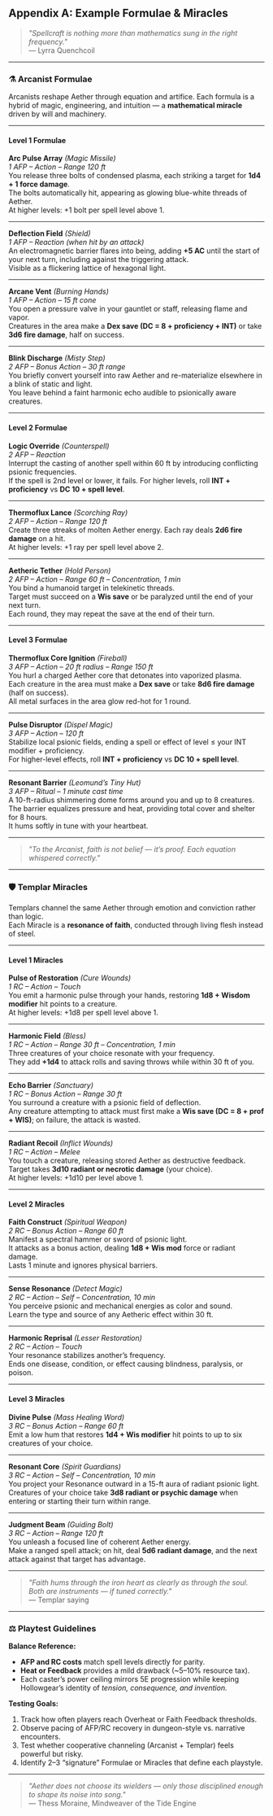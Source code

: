 ## Appendix A: Example Formulae & Miracles

> _"Spellcraft is nothing more than mathematics sung in the right frequency."_  
> — Lyrra Quenchcoil

---

### ⚗️ Arcanist Formulae

Arcanists reshape Aether through equation and artifice. Each formula is a hybrid of magic, engineering, and intuition — a **mathematical miracle** driven by will and machinery.

---

#### **Level 1 Formulae**

**Arc Pulse Array** _(Magic Missile)_  
_1 AFP – Action – Range 120 ft_  
You release three bolts of condensed plasma, each striking a target for **1d4 + 1 force damage**.  
The bolts automatically hit, appearing as glowing blue-white threads of Aether.  
At higher levels: +1 bolt per spell level above 1.

---

**Deflection Field** _(Shield)_  
_1 AFP – Reaction (when hit by an attack)_  
An electromagnetic barrier flares into being, adding **+5 AC** until the start of your next turn, including against the triggering attack.  
Visible as a flickering lattice of hexagonal light.

---

**Arcane Vent** _(Burning Hands)_  
_1 AFP – Action – 15 ft cone_  
You open a pressure valve in your gauntlet or staff, releasing flame and vapor.  
Creatures in the area make a **Dex save (DC = 8 + proficiency + INT)** or take **3d6 fire damage**, half on success.

---

**Blink Discharge** _(Misty Step)_  
_2 AFP – Bonus Action – 30 ft range_  
You briefly convert yourself into raw Aether and re-materialize elsewhere in a blink of static and light.  
You leave behind a faint harmonic echo audible to psionically aware creatures.

---

#### **Level 2 Formulae**

**Logic Override** _(Counterspell)_  
_2 AFP – Reaction_  
Interrupt the casting of another spell within 60 ft by introducing conflicting psionic frequencies.  
If the spell is 2nd level or lower, it fails. For higher levels, roll **INT + proficiency** vs **DC 10 + spell level**.

---

**Thermoflux Lance** _(Scorching Ray)_  
_2 AFP – Action – Range 120 ft_  
Create three streaks of molten Aether energy. Each ray deals **2d6 fire damage** on a hit.  
At higher levels: +1 ray per spell level above 2.

---

**Aetheric Tether** _(Hold Person)_  
_2 AFP – Action – Range 60 ft – Concentration, 1 min_  
You bind a humanoid target in telekinetic threads.  
Target must succeed on a **Wis save** or be paralyzed until the end of your next turn.  
Each round, they may repeat the save at the end of their turn.

---

#### **Level 3 Formulae**

**Thermoflux Core Ignition** _(Fireball)_  
_3 AFP – Action – 20 ft radius – Range 150 ft_  
You hurl a charged Aether core that detonates into vaporized plasma.  
Each creature in the area must make a **Dex save** or take **8d6 fire damage** (half on success).  
All metal surfaces in the area glow red-hot for 1 round.

---

**Pulse Disruptor** _(Dispel Magic)_  
_3 AFP – Action – 120 ft_  
Stabilize local psionic fields, ending a spell or effect of level ≤ your INT modifier + proficiency.  
For higher-level effects, roll **INT + proficiency** vs **DC 10 + spell level**.

---

**Resonant Barrier** _(Leomund’s Tiny Hut)_  
_3 AFP – Ritual – 1 minute cast time_  
A 10-ft-radius shimmering dome forms around you and up to 8 creatures.  
The barrier equalizes pressure and heat, providing total cover and shelter for 8 hours.  
It hums softly in tune with your heartbeat.

---

> _"To the Arcanist, faith is not belief — it’s proof. Each equation whispered correctly."_

---

### 🛡️ Templar Miracles

Templars channel the same Aether through emotion and conviction rather than logic.  
Each Miracle is a **resonance of faith**, conducted through living flesh instead of steel.

---

#### **Level 1 Miracles**

**Pulse of Restoration** _(Cure Wounds)_  
_1 RC – Action – Touch_  
You emit a harmonic pulse through your hands, restoring **1d8 + Wisdom modifier** hit points to a creature.  
At higher levels: +1d8 per spell level above 1.

---

**Harmonic Field** _(Bless)_  
_1 RC – Action – Range 30 ft – Concentration, 1 min_  
Three creatures of your choice resonate with your frequency.  
They add **+1d4** to attack rolls and saving throws while within 30 ft of you.

---

**Echo Barrier** _(Sanctuary)_  
_1 RC – Bonus Action – Range 30 ft_  
You surround a creature with a psionic field of deflection.  
Any creature attempting to attack must first make a **Wis save (DC = 8 + prof + WIS)**; on failure, the attack is wasted.

---

**Radiant Recoil** _(Inflict Wounds)_  
_1 RC – Action – Melee_  
You touch a creature, releasing stored Aether as destructive feedback.  
Target takes **3d10 radiant or necrotic damage** (your choice).  
At higher levels: +1d10 per level above 1.

---

#### **Level 2 Miracles**

**Faith Construct** _(Spiritual Weapon)_  
_2 RC – Bonus Action – Range 60 ft_  
Manifest a spectral hammer or sword of psionic light.  
It attacks as a bonus action, dealing **1d8 + Wis mod** force or radiant damage.  
Lasts 1 minute and ignores physical barriers.

---

**Sense Resonance** _(Detect Magic)_  
_2 RC – Action – Self – Concentration, 10 min_  
You perceive psionic and mechanical energies as color and sound.  
Learn the type and source of any Aetheric effect within 30 ft.

---

**Harmonic Reprisal** _(Lesser Restoration)_  
_2 RC – Action – Touch_  
Your resonance stabilizes another’s frequency.  
Ends one disease, condition, or effect causing blindness, paralysis, or poison.

---

#### **Level 3 Miracles**

**Divine Pulse** _(Mass Healing Word)_  
_3 RC – Bonus Action – Range 60 ft_  
Emit a low hum that restores **1d4 + Wis modifier** hit points to up to six creatures of your choice.

---

**Resonant Core** _(Spirit Guardians)_  
_3 RC – Action – Self – Concentration, 10 min_  
You project your Resonance outward in a 15-ft aura of radiant psionic light.  
Creatures of your choice take **3d8 radiant or psychic damage** when entering or starting their turn within range.

---

**Judgment Beam** _(Guiding Bolt)_  
_3 RC – Action – Range 120 ft_  
You unleash a focused line of coherent Aether energy.  
Make a ranged spell attack; on hit, deal **5d6 radiant damage**, and the next attack against that target has advantage.

---

> _"Faith hums through the iron heart as clearly as through the soul. Both are instruments — if tuned correctly."_  
> — Templar saying

---

### ⚖️ Playtest Guidelines

**Balance Reference:**

-   **AFP and RC costs** match spell levels directly for parity.
-   **Heat or Feedback** provides a mild drawback (~5–10% resource tax).
-   Each caster’s power ceiling mirrors 5E progression while keeping Hollowgear’s identity of _tension, consequence, and invention._

**Testing Goals:**

1. Track how often players reach Overheat or Faith Feedback thresholds.
2. Observe pacing of AFP/RC recovery in dungeon-style vs. narrative encounters.
3. Test whether cooperative channeling (Arcanist + Templar) feels powerful but risky.
4. Identify 2–3 “signature” Formulae or Miracles that define each playstyle.

---

> _"Aether does not choose its wielders — only those disciplined enough to shape its noise into song."_  
> — Thess Moraine, Mindweaver of the Tide Engine
